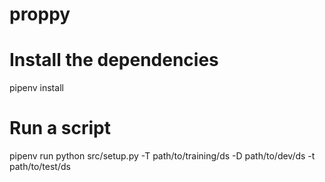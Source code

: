 # proppy

# Install the dependencies

pipenv install


# Run a script

pipenv run python src/setup.py  -T path/to/training/ds -D path/to/dev/ds -t path/to/test/ds

